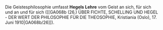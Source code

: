 
Die Geistesphilosophie umfasst **Hegels Lehre** vom Geist an sich, für sich und an und für sich ([[GA068b (26.) ÜBER FICHTE, SCHELLING UND HEGEL - DER WERT DER PHILOSOPHIE FÜR DIE THEOSOPHIE, Kristiania (Oslo), 17. Juni 1910|GA068b/26]]).
